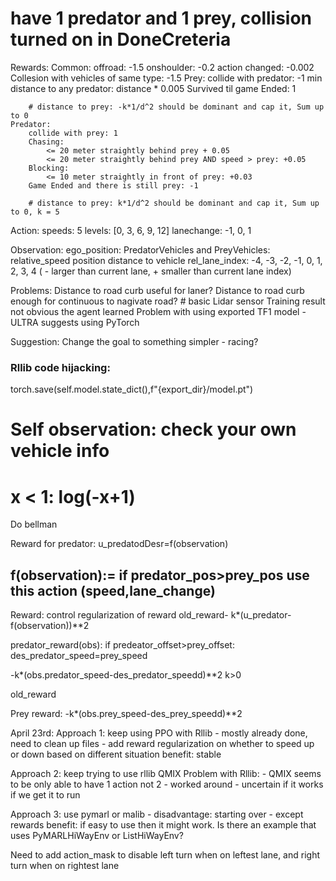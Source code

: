 # have 1 predator and 1 prey, collision turned on in DoneCreteria
Rewards:
    Common:
        offroad: -1.5
        onshoulder: -0.2 
        action changed: -0.002
        Collesion with vehicles of same type: -1.5
    Prey:
        collide with predator: -1 
        min distance to any predator: distance * 0.005 
        Survived til game Ended: 1

        # distance to prey: -k*1/d^2 should be dominant and cap it, Sum up to 0
    Predator:
        collide with prey: 1 
        Chasing:
            <= 20 meter straightly behind prey + 0.05 
            <= 20 meter straightly behind prey AND speed > prey: +0.05 
        Blocking:
            <= 10 meter straightly in front of prey: +0.03 
        Game Ended and there is still prey: -1

        # distance to prey: k*1/d^2 should be dominant and cap it, Sum up to 0, k = 5

Action:
    speeds: 5 levels: [0, 3, 6, 9, 12]
    lanechange: -1, 0, 1

Observation:
    ego_position:
    PredatorVehicles and PreyVehicles:
        relative_speed
        position
        distance to vehicle
        rel_lane_index: -4, -3, -2, -1, 0, 1, 2, 3, 4 ( - larger than current lane, + smaller than current lane index)


Problems:
Distance to road curb useful for laner?
Distance to road curb enough for continuous to nagivate road? # basic Lidar sensor
Training result not obvious the agent learned
Problem with using exported TF1 model - ULTRA suggests using PyTorch


Suggestion:
Change the goal to something simpler -  racing?


### Rllib code hijacking:
torch.save(self.model.state_dict(),f"{export_dir}/model.pt")


# Self observation: check your own vehicle info

# x < 1: log(-x+1)


Do bellman 

Reward for predator:
u_predatodDesr=f(observation)


f(observation):=
if predator_pos>prey_pos
use this action (speed,lane_change)
------------------------------------
Reward:
control regularization of reward
old_reward- k*(u_predator-f(observation))**2


predator_reward(obs):
if predeator_offset>prey_offset:
des_predator_speed=prey_speed



-k*(obs.predator_speed-des_predator_speedd)**2 k>0



old_reward

Prey reward:
-k*(obs.prey_speed-des_prey_speedd)**2






April 23rd:
Approach 1: keep using PPO with Rllib
    - mostly already done, need to clean up files
    - add reward regularization on whether to speed up or down based on different situation
    benefit: stable

Approach 2: keep trying to use rllib QMIX
    Problem with Rllib:
    - QMIX seems to be only able to have 1 action not 2 -  worked around
    - uncertain if it works if we get it to run

Approach 3: use pymarl or malib
    - disadvantage:
    starting over - except rewards
    benefit: if easy to use then it might work.
    Is there an example that uses PyMARLHiWayEnv or ListHiWayEnv?


Need to add action_mask to disable left turn when on leftest lane, and right turn when on rightest lane